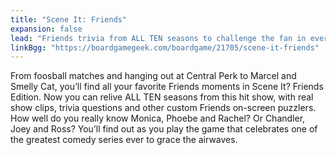 ```yaml
---
title: "Scene It: Friends"
expansion: false
lead: "Friends trivia from ALL TEN seasons to challenge the fan in everyone"
linkBgg: "https://boardgamegeek.com/boardgame/21705/scene-it-friends"
---
```


From foosball matches and hanging out at Central Perk to Marcel and Smelly Cat, you’ll find all your favorite Friends moments in Scene It? Friends Edition. Now you can relive ALL TEN seasons from this hit show, with real show clips, trivia questions and other custom Friends on-screen puzzlers. How well do you really know Monica, Phoebe and Rachel? Or Chandler, Joey and Ross? You’ll find out as you play the game that celebrates one of the greatest comedy series ever to grace the airwaves.
